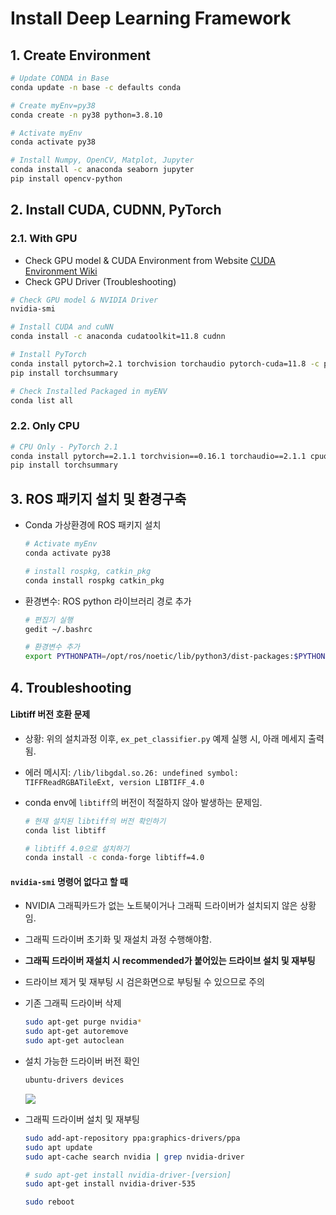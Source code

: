 # Install Deep Learning Framework

## 1. Create Environment

```bash
# Update CONDA in Base
conda update -n base -c defaults conda

# Create myEnv=py38
conda create -n py38 python=3.8.10

# Activate myEnv
conda activate py38

# Install Numpy, OpenCV, Matplot, Jupyter
conda install -c anaconda seaborn jupyter
pip install opencv-python
```


## 2. Install CUDA, CUDNN, PyTorch

### 2.1. With GPU

* Check GPU model & CUDA Environment from Website [CUDA Environment Wiki](https://en.wikipedia.org/wiki/CUDA)
* Check GPU Driver (Troubleshooting)

```bash
# Check GPU model & NVIDIA Driver
nvidia-smi

# Install CUDA and cuNN
conda install -c anaconda cudatoolkit=11.8 cudnn 

# Install PyTorch
conda install pytorch=2.1 torchvision torchaudio pytorch-cuda=11.8 -c pytorch -c nvidia
pip install torchsummary

# Check Installed Packaged in myENV
conda list all
```


### 2.2. Only CPU

```bash
# CPU Only - PyTorch 2.1
conda install pytorch==2.1.1 torchvision==0.16.1 torchaudio==2.1.1 cpuonly -c pytorch
pip install torchsummary
```


## 3. ROS 패키지 설치 및 환경구축

*   Conda 가상환경에 ROS 패키지 설치

    ```bash
    # Activate myEnv
    conda activate py38

    # install rospkg, catkin_pkg
    conda install rospkg catkin_pkg
    ```
*   환경변수: ROS python 라이브러리 경로 추가

    ```bash
    # 편집기 실행
    gedit ~/.bashrc

    # 환경변수 추가
    export PYTHONPATH=/opt/ros/noetic/lib/python3/dist-packages:$PYTHONPATH
    ```


## 4. Troubleshooting

#### Libtiff 버전 호환 문제

* 상황: 위의 설치과정 이후, `ex_pet_classifier.py` 예제 실행 시, 아래 메세지 출력됨.
* 에러 메시지: `/lib/libgdal.so.26: undefined symbol: TIFFReadRGBATileExt, version LIBTIFF_4.0`
*   conda env에 `libtiff`의 버전이 적절하지 않아 발생하는 문제임.

    ```bash
    # 현재 설치된 libtiff의 버전 확인하기
    conda list libtiff

    # libtiff 4.0으로 설치하기
    conda install -c conda-forge libtiff=4.0
    ```

#### `nvidia-smi` 명령어 없다고 할 때

* NVIDIA 그래픽카드가 없는 노트북이거나 그래픽 드라이버가 설치되지 않은 상황임.
* 그래픽 드라이버 초기화 및 재설치 과정 수행해야함.
* **그래픽 드라이버 재설치 시 recommended가 붙어있는 드라이브 설치 및 재부팅**
* 드라이브 제거 및 재부팅 시 검은화면으로 부팅될 수 있으므로 주의

* 기존 그래픽 드라이버 삭제
  ```bash
  sudo apt-get purge nvidia*
  sudo apt-get autoremove
  sudo apt-get autoclean
  ```

* 설치 가능한 드라이버 버전 확인
  ```bash
  ubuntu-drivers devices
  ```

  ![](https://github.com/user-attachments/assets/1dfd5f25-49b5-48c8-87a8-a43894a7eb77)


* 그래픽 드라이버 설치 및 재부팅
  ```bash
  sudo add-apt-repository ppa:graphics-drivers/ppa
  sudo apt update
  sudo apt-cache search nvidia | grep nvidia-driver
  
  # sudo apt-get install nvidia-driver-[version]
  sudo apt-get install nvidia-driver-535

  sudo reboot
  ```

